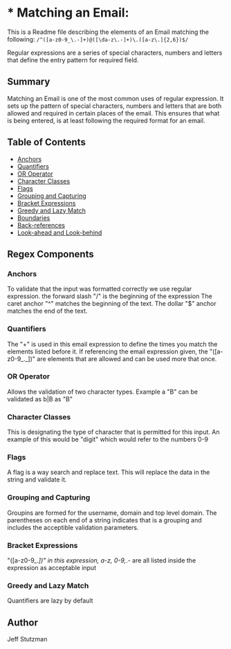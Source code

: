 # * Matching an Email: 

This is a Readme file describing the elements of an Email matching the following: `/^([a-z0-9_\.-]+)@([\da-z\.-]+)\.([a-z\.]{2,6})$/`

Regular expressions are a series of special characters, numbers and letters that define the entry pattern for required field. 

## Summary

Matching an Email is one of the most common uses of regular expression. It sets up the pattern of special characters, numbers and letters that are both allowed and required in certain places of the email. This ensures that what is being entered, is at least following the required format for an email. 

## Table of Contents

- [Anchors](#anchors)
- [Quantifiers](#quantifiers)
- [OR Operator](#or-operator)
- [Character Classes](#character-classes)
- [Flags](#flags)
- [Grouping and Capturing](#grouping-and-capturing)
- [Bracket Expressions](#bracket-expressions)
- [Greedy and Lazy Match](#greedy-and-lazy-match)
- [Boundaries](#boundaries)
- [Back-references](#back-references)
- [Look-ahead and Look-behind](#look-ahead-and-look-behind)

## Regex Components


### Anchors

To validate that the input was formatted correctly we use regular expression. the forward slash "/" is the beginning of the expression
The caret anchor "^" matches the beginning of the text.
The dollar "$" anchor matches the end of the text.

### Quantifiers

The "+" is used in this email expression to define the times you match the elements listed before it. If referencing the email expression given, the "([a-z0-9_\._])" are elements that are allowed and can be used more that once. 

### OR Operator

Allows the validation of two character types. Example a "B" can be validated as b|B as "B"

### Character Classes

This is designating the type of character that is permitted for this input. An example of this would be "digit" which would refer to the numbers 0-9

### Flags

A flag is a way search and replace text. This will replace the data in the string and validate it.

### Grouping and Capturing

Groupins are formed for the username, domain and top level domain. The parentheses on each end of a string indicates that is a grouping and includes the acceptible validation parameters.

### Bracket Expressions

"([a-z0-9_\._])" in this expression, a-z, 0-9,_\.- are all listed inside the expression as acceptable input

### Greedy and Lazy Match

Quantifiers are lazy by default

## Author

Jeff Stutzman